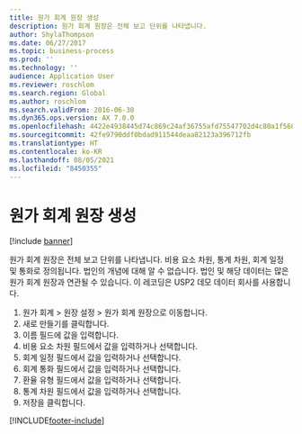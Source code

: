```yaml
---
title: 원가 회계 원장 생성
description: 원가 회계 원장은 전체 보고 단위를 나타냅니다.
author: ShylaThompson
ms.date: 06/27/2017
ms.topic: business-process
ms.prod: ''
ms.technology: ''
audience: Application User
ms.reviewer: roschlom
ms.search.region: Global
ms.author: roschlom
ms.search.validFrom: 2016-06-30
ms.dyn365.ops.version: AX 7.0.0
ms.openlocfilehash: 4422e4938445d74c869c24af36755afd75547702d4c80a1f5686aa090d49b3ba
ms.sourcegitcommit: 42fe9790ddf0bdad911544deaa82123a396712fb
ms.translationtype: HT
ms.contentlocale: ko-KR
ms.lasthandoff: 08/05/2021
ms.locfileid: "8450355"
---
```

# <a name="create-a-cost-accounting-ledger"></a>원가 회계 원장 생성

[!include [banner](../../includes/banner.md)]

원가 회계 원장은 전체 보고 단위를 나타냅니다. 비용 요소 차원, 통계 차원, 회계 일정 및 통화로 정의됩니다. 법인의 개념에 대해 알 수 없습니다. 법인 및 해당 데이터는 많은 원가 회계 원장과 연관될 수 있습니다. 이 레코딩은 USP2 데모 데이터 회사를 사용합니다.

1. 원가 회계 > 원장 설정 > 원가 회계 원장으로 이동합니다.
2. 새로 만들기를 클릭합니다.
3. 이름 필드에 값을 입력합니다.
4. 비용 요소 차원 필드에서 값을 입력하거나 선택합니다.
5. 회계 일정 필드에서 값을 입력하거나 선택합니다.
6. 회계 통화 필드에서 값을 입력하거나 선택합니다.
7. 환율 유형 필드에서 값을 입력하거나 선택합니다.
8. 통계 차원 필드에서 값을 입력하거나 선택합니다.
9. 저장을 클릭합니다.



[!INCLUDE[footer-include](../../../includes/footer-banner.md)]